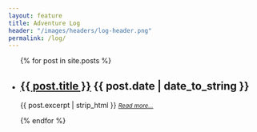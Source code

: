 ```yaml
---
layout: feature
title: Adventure Log
header: "/images/headers/log-header.png"
permalink: /log/
---
```


<ul class="post-list">
    {% for post in site.posts %}
        <li>
            <h2>
                <a class="page-heading" href="{{ post.url | prepend: site.baseurl }}">{{ post.title }}</a> <span class="post-meta">{{ post.date | date_to_string }}</span>
            </h2>
            <p class="post-blurb">{{ post.excerpt | strip_html }} <a href="{{ post.url }}"><i><small>Read more...</small></i></a></p>
        </li>
    {% endfor %}
</ul>
